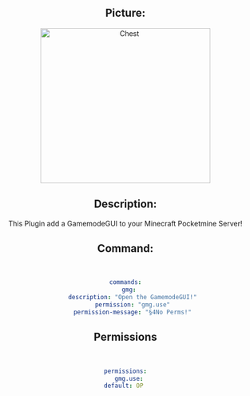 <div align="center">
	<h2>Picture:</h2>
	<img alt="Chest" src="https://media.discordapp.net/attachments/991812611031183469/999333046635462676/Screenshot_20220720-171148_Minecraft.png?width=713&height=671" width="340" height="310"></img>

<div align="center">
	<h2>Description:</h2>
	This Plugin add a GamemodeGUI to your Minecraft Pocketmine Server!
	
		
<div align="center">
	<h2>Command:</h2>
</div>
<br>

<p align="center">  

```yaml
commands:
  gmg:
    description: "Open the GamemodeGUI!"
    permission: "gmg.use"
    permission-message: "§4No Perms!"
```
</p>

<div align="center">
	<h2>Permissions</h2>
</div>
<br>

<p align="center">

```yaml
permissions:
  gmg.use:
    default: OP		
```
